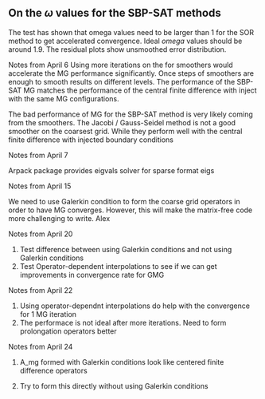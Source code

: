 ## On the $\omega$ values for the SBP-SAT methods


The test has shown that omega values need to be larger than 1 for the SOR method to get accelerated convergence. Ideal $omega$ values should be around 1.9. The residual plots show unsmoothed error distribution.


Notes from April 6
Using more iterations on the for smoothers would accelerate the MG performance significantly. Once steps of smoothers are enough to smooth results on different levels. The performance of the SBP-SAT MG matches the performance of the central finite difference with inject with the same MG configurations.


The bad performance of MG for the SBP-SAT method is very likely coming from the smoothers. The Jacobi / Gauss-Seidel method is not a good smoother on the coarsest grid. While they perform well with the central finite difference with injected boundary conditions



Notes from April 7

Arpack package provides eigvals solver for sparse format eigs


Notes from April 15

We need to use Galerkin condition to form the coarse grid operators in order to have MG converges. However, this will make the matrix-free code more challenging to write.
Alex


Notes from April 20

1. Test difference between using Galerkin conditions and not using Galerkin conditions
2. Test Operator-dependent interpolations to see if we can get improvements in convergence rate for GMG


Notes from April 22

1. Using operator-dependnt interpolations do help with the convergence for 1 MG iteration
2. The performace is not ideal after more iterations. Need to form prolongation operators better


Notes from April 24

1. A_mg formed with Galerkin conditions look like centered finite difference operators

2. Try to form this directly without using Galerkin conditions